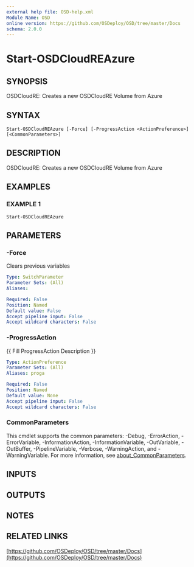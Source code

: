 ```yaml
---
external help file: OSD-help.xml
Module Name: OSD
online version: https://github.com/OSDeploy/OSD/tree/master/Docs
schema: 2.0.0
---
```


# Start-OSDCloudREAzure

## SYNOPSIS
OSDCloudRE: Creates a new OSDCloudRE Volume from Azure

## SYNTAX

```
Start-OSDCloudREAzure [-Force] [-ProgressAction <ActionPreference>] [<CommonParameters>]
```

## DESCRIPTION
OSDCloudRE: Creates a new OSDCloudRE Volume from Azure

## EXAMPLES

### EXAMPLE 1
```
Start-OSDCloudREAzure
```

## PARAMETERS

### -Force
Clears previous variables

```yaml
Type: SwitchParameter
Parameter Sets: (All)
Aliases:

Required: False
Position: Named
Default value: False
Accept pipeline input: False
Accept wildcard characters: False
```

### -ProgressAction
{{ Fill ProgressAction Description }}

```yaml
Type: ActionPreference
Parameter Sets: (All)
Aliases: proga

Required: False
Position: Named
Default value: None
Accept pipeline input: False
Accept wildcard characters: False
```

### CommonParameters
This cmdlet supports the common parameters: -Debug, -ErrorAction, -ErrorVariable, -InformationAction, -InformationVariable, -OutVariable, -OutBuffer, -PipelineVariable, -Verbose, -WarningAction, and -WarningVariable. For more information, see [about_CommonParameters](http://go.microsoft.com/fwlink/?LinkID=113216).

## INPUTS

## OUTPUTS

## NOTES

## RELATED LINKS

[https://github.com/OSDeploy/OSD/tree/master/Docs](https://github.com/OSDeploy/OSD/tree/master/Docs)

